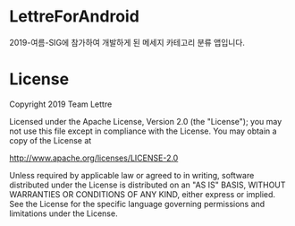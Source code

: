 # LettreForAndroid
2019-여름-SIG에 참가하여 개발하게 된 메세지 카테고리 분류 앱입니다.

# License
Copyright 2019 Team Lettre

Licensed under the Apache License, Version 2.0 (the "License");
you may not use this file except in compliance with the License.
You may obtain a copy of the License at

   http://www.apache.org/licenses/LICENSE-2.0

Unless required by applicable law or agreed to in writing, software
distributed under the License is distributed on an "AS IS" BASIS,
WITHOUT WARRANTIES OR CONDITIONS OF ANY KIND, either express or implied.
See the License for the specific language governing permissions and
limitations under the License.
